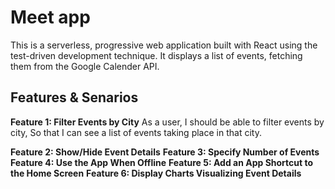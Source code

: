 # Meet app
This is a serverless, progressive web application built with React using the test-driven development technique. It displays a list of events, fetching them from the Google Calender API.
## Features & Senarios 
**Feature 1: Filter Events by City**
As a user,
I should be able to filter events by city,
So that I can see a list of events taking place in that city.

**Feature 2: Show/Hide Event Details**
**Feature 3: Specify Number of Events**
**Feature 4: Use the App When Offline**
**Feature 5: Add an App Shortcut to the Home Screen**
**Feature 6: Display Charts Visualizing Event Details**


